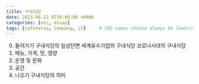 ```yaml
---
title: 구내식당 
date: 2023-06-22 0730:00:00 +0900
categories: [etc, essay]
tags: [cafeteria, company, it]     # TAG names should always be lowercase
--- 
```

0. 들어가기
구내식당의 일상단면
세계유수기업의 구내식당
코로나시대의 구내식당
1. 메뉴, 가격, 맛, 영양
2. 운영 및 문화
3. 공간
4. 나오기
구내식당의 의미
